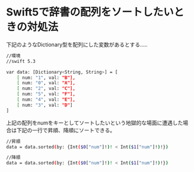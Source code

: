# Swift5で辞書の配列をソートしたいときの対処法
下記のようなDictionary型を配列にした変数があるとする.....
```bash
//環境
//swift 5.3

var data: [Dictionary<String, String>] = [
    [ num: "1", val: "B"],
    [ num: "0", val: "A"],
    [ num: "2", val: "C"],
    [ num: "5", val: "F"],
    [ num: "4", val: "E"],
    [ num: "3", val: "D"]
]
```

上記の配列をnumをキーとしてソートしたいという地獄的な場面に遭遇した場合は下記の一行で昇順、降順にソートできる。

```bash
//昇順
data = data.sorted(by: {Int($0["num"]!)! < Int($1["num"]!)!})

//降順
data = data.sorted(by: {Int($0["num"]!)! < Int($1["num"]!)!})
```

